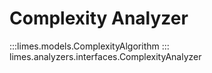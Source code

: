 # Complexity Analyzer
:::limes.models.ComplexityAlgorithm
::: limes.analyzers.interfaces.ComplexityAnalyzer
